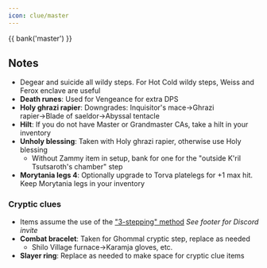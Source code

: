 ```yaml
---
icon: clue/master
---
```


{{ bank('master') }}

## Notes
- Degear and suicide all wildy steps. For Hot Cold wildy steps, Weiss and Ferox enclave are useful
- **Death runes**: Used for Vengeance for extra DPS
- **Holy ghrazi rapier**: Downgrades: Inquisitor's mace&rarr;Ghrazi rapier&rarr;Blade of saeldor&rarr;Abyssal tentacle
- **Hilt**: If you do not have Master or Grandmaster CAs, take a hilt in your inventory
- **Unholy blessing**: Taken with Holy ghrazi rapier, otherwise use Holy blessing
    - Without Zammy item in setup, bank for one for the "outside K'ril Tsutsaroth's chamber" step
- **Morytania legs 4**: Optionally upgrade to Torva platelegs for +1 max hit. Keep Morytania legs in your inventory
### Cryptic clues
- Items assume the use of the ["3-stepping" method](https://discord.com/channels/922245627092541450/1233850882156789881/1235639466828234814) *See footer for Discord invite*
- **Combat bracelet**: Taken for  Ghommal cryptic step, replace as needed
    - Shilo Village furnace&rarr;Karamja gloves, etc.
- **Slayer ring**: Replace as needed to make space for cryptic clue items